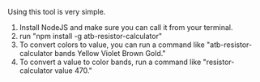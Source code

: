 Using this tool is very simple.

1. Install NodeJS and make sure you can call it from your terminal.
2. run "npm install -g atb-resistor-calculator"
3. To convert colors to value, you can run a command like "atb-resistor-calculator bands Yellow Violet Brown Gold."
4. To convert a value to color bands, run a command like "resistor-calculator value 470."
